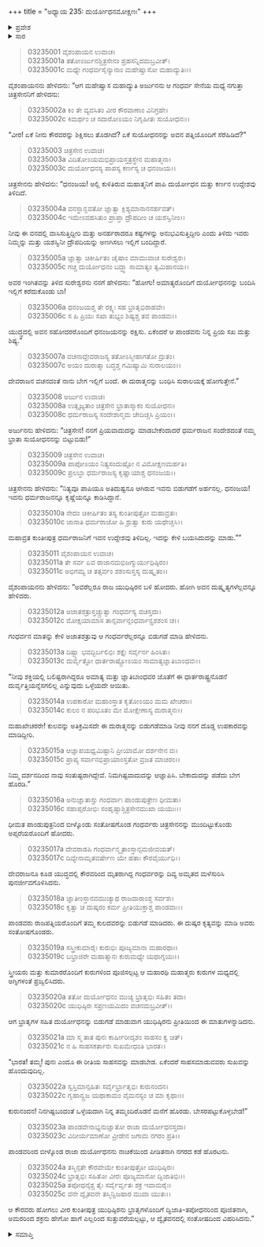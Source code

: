 +++
title = "ಅಧ್ಯಾಯ 235: ದುರ್ಯೋಧನಮೋಕ್ಷಣಃ"
+++

<details><summary>ಪ್ರವೇಶ</summary>


।।   ಓಂ ಓಂ ನಮೋ ನಾರಾಯಣಾಯ।।   ಶ್ರೀ ವೇದವ್ಯಾಸಾಯ ನಮಃ ।।

ಶ್ರೀ ಕೃಷ್ಣದ್ವೈಪಾಯನ ವೇದವ್ಯಾಸ ವಿರಚಿತ  

**ಶ್ರೀ ಮಹಾಭಾರತ**

**ಆರಣ್ಯಕ ಪರ್ವ**

**ಘೋಷಯಾತ್ರಾ ಪರ್ವ**

**ಅಧ್ಯಾಯ 235**

</details>


<details><summary>ಸಾರ</summary>

ಪತ್ನಿಯರೊಡನೆ ಕೌರವರನ್ನು ಏಕೆ ಬಂಧಿಸಿದೆ ಎಂದು ಅರ್ಜುನನು ಕೇಳಲು ಚಿತ್ರರಥನು “ಇವರು ನಿಮ್ಮನ್ನು ಮತ್ತು ದ್ರೌಪದಿಯನ್ನು ಅಣಗಿಸಲು ಇಲ್ಲಿಗೆ ಬಂದಿದ್ದಾರೆ” ಎಂದೂ ತಾನು ಇಂದ್ರನ ವಚನದಂತೆ ದುರ್ಯೋಧನಾದಿಗಳನ್ನು ಸೆರೆಹಿಡಿದು ಸುರಲೋಕಕ್ಕೆ ಕೊಂಡೊಯ್ಯುತ್ತಿದ್ದೇನೆ ಎನ್ನುವುದು (1-7). ಗಂಧರ್ವರು ಹೊರಟುಹೋದುದು; ದೇವರಾಜನು ಮೃತರಾದ ಗಂಧರ್ವರನ್ನು ಬದುಕಿಸಿದುದು (8-17). ಪಾಂಡವರು ರಾಜಪತ್ನಿಯರೊಂದಿಗೆ ತಮ್ಮ ಕುಲದವರನ್ನು ಬಿಡುಗಡೆ ಮಾಡಿದುದು; ಪಾಂಡವರಿಂದ ಬೀಳ್ಕೊಂಡ ದುರ್ಯೋಧನನು ನಾಚಿಕೆಯಿಂದ ಪೀಡಿತನಾಗಿ ನಗರದ ಕಡೆ ಹೊರಟಿದುದು (18-25).

</details>


> 03235001 ವೈಶಂಪಾಯನ ಉವಾಚ।  
03235001a ತತೋಽರ್ಜುನಶ್ಚಿತ್ರಸೇನಂ ಪ್ರಹಸನ್ನಿದಮಬ್ರವೀತ್।  
03235001c ಮಧ್ಯೇ ಗಂಧರ್ವಸೈನ್ಯಾನಾಂ ಮಹೇಷ್ವಾಸೋ ಮಹಾದ್ಯುತಿಃ।।

ವೈಶಂಪಾಯನನು ಹೇಳಿದನು: “ಆಗ ಮಹೇಷ್ವಾಸ ಮಹಾದ್ಯುತಿ ಅರ್ಜುನನು ಆ ಗಂಧರ್ವ ಸೇನೆಯ ಮಧ್ಯೆ ನಗುತ್ತಾ ಚಿತ್ರಸೇನನಿಗೆ ಹೇಳಿದನು:

> 03235002a ಕಿಂ ತೇ ವ್ಯವಸಿತಂ ವೀರ ಕೌರವಾಣಾಂ ವಿನಿಗ್ರಹೇ।  
03235002c ಕಿಮರ್ಥಂ ಚ ಸದಾರೋಽಯಂ ನಿಗೃಹೀತಃ ಸುಯೋಧನಃ।।

“ವೀರ! ಏಕೆ ನೀನು ಕೌರವರನ್ನು ಶಿಕ್ಷಿಸಲು ತೊಡಗಿದೆ? ಏಕೆ ಸುಯೋಧನನನ್ನು ಅವನ ಪತ್ನಿಯೊಂದಿಗೆ ಸೆರೆಹಿಡಿದೆ?”

> 03235003 ಚಿತ್ರಸೇನ ಉವಾಚ।  
03235003a ವಿದಿತೋಽಯಮಭಿಪ್ರಾಯಸ್ತತ್ರಸ್ಥೇನ ಮಹಾತ್ಮನಾ।   
03235003c ದುರ್ಯೋಧನಸ್ಯ ಪಾಪಸ್ಯ ಕರ್ಣಸ್ಯ ಚ ಧನಂಜಯ।।

ಚಿತ್ರಸೇನನು ಹೇಳಿದನು: “ಧನಂಜಯ! ಅಲ್ಲಿ ಕುಳಿತಿರುವ ಮಹಾತ್ಮನಿಗೆ ಪಾಪಿ ದುರ್ಯೋಧನ ಮತ್ತು ಕರ್ಣನ ಉದ್ದೇಶವು ತಿಳಿದಿದೆ.

> 03235004a ವನಸ್ಥಾನ್ಭವತೋ ಜ್ಞಾತ್ವಾ ಕ್ಲಿಶ್ಯಮಾನಾನನರ್ಹವತ್।  
03235004c ಇಮೇಽವಹಸಿತುಂ ಪ್ರಾಪ್ತಾ ದ್ರೌಪದೀಂ ಚ ಯಶಸ್ವಿನೀಂ।।

ನೀವು ಈ ವನದಲ್ಲಿ ವಾಸಿಸುತ್ತಿದ್ದೀರಿ ಮತ್ತು ಅನರ್ಹರಾದರೂ ಕಷ್ಟಗಳನ್ನು ಅನುಭವಿಸುತ್ತಿದ್ದೀರಿ ಎಂದು ತಿಳಿದು ಇವರು ನಿಮ್ಮನ್ನು ಮತ್ತು ಯಶಸ್ವಿನೀ ದ್ರೌಪದಿಯನ್ನು ಅಣಗಿಸಲು ಇಲ್ಲಿಗೆ ಬಂದಿದ್ದಾರೆ.

> 03235005a ಜ್ಞಾತ್ವಾ ಚಿಕೀರ್ಷಿತಂ ಚೈಷಾಂ ಮಾಮುವಾಚ ಸುರೇಶ್ವರಃ।  
03235005c ಗಚ್ಚ ದುರ್ಯೋಧನಂ ಬದ್ಧ್ವಾ ಸಾಮಾತ್ಯಂ ತ್ವಮಿಹಾನಯ।।

ಅವರ ಇಂಗಿತವನ್ನು ತಿಳಿದ ಸುರೇಶ್ವರನು ನನಗೆ ಹೇಳಿದನು: “ಹೋಗು! ಅಮಾತ್ಯರೊಂದಿಗೆ ದುರ್ಯೋಧನನನ್ನು ಬಂದಿಸಿ ಇಲ್ಲಿಗೆ ಕರೆದುಕೊಂಡು ಬಾ!

> 03235006a ಧನಂಜಯಶ್ಚ ತೇ ರಕ್ಷ್ಯಃ ಸಹ ಭ್ರಾತೃಭಿರಾಹವೇ।   
03235006c ಸ ಹಿ ಪ್ರಿಯಃ ಸಖಾ ತುಭ್ಯಂ ಶಿಷ್ಯಶ್ಚ ತವ ಪಾಂಡವಃ।।

ಯುದ್ಧದಲ್ಲಿ ಅವನ ಸಹೋದರರೊಂದಿಗೆ ಧನಂಜಯನನ್ನು ರಕ್ಷಿಸು. ಏಕೆಂದರೆ ಆ ಪಾಂಡವನು ನಿನ್ನ ಪ್ರಿಯ ಸಖ ಮತ್ತು ಶಿಷ್ಯ.”

> 03235007a ವಚನಾದ್ದೇವರಾಜಸ್ಯ ತತೋಽಸ್ಮೀಹಾಗತೋ ದ್ರುತಂ।  
03235007c ಅಯಂ ದುರಾತ್ಮಾ ಬದ್ಧಶ್ಚ ಗಮಿಷ್ಯಾಮಿ ಸುರಾಲಯಂ।।

ದೇವರಾಜನ ವಚನದಂತೆ ನಾನು ಬೇಗ ಇಲ್ಲಿಗೆ ಬಂದೆ. ಈ ದುರಾತ್ಮನನ್ನು ಬಂಧಿಸಿ ಸುರಾಲಯಕ್ಕೆ ಹೋಗುತ್ತೇನೆ.”

> 03235008 ಅರ್ಜುನ ಉವಾಚ।  
03235008a ಉತ್ಸೃಜ್ಯತಾಂ ಚಿತ್ರಸೇನ ಭ್ರಾತಾಸ್ಮಾಕಂ ಸುಯೋಧನಃ।   
03235008c ಧರ್ಮರಾಜಸ್ಯ ಸಂದೇಶಾನ್ಮಮ ಚೇದಿಚ್ಚಸಿ ಪ್ರಿಯಂ।।

ಅರ್ಜುನನು ಹೇಳಿದನು: “ಚಿತ್ರಸೇನ! ನನಗೆ ಪ್ರಿಯವಾದುದನ್ನು ಮಾಡಬೇಕೆಂದಾದರೆ ಧರ್ಮರಾಜನ ಸಂದೇಶದಂತೆ ನಮ್ಮ ಭ್ರಾತಾ ಸುಯೋಧನನನ್ನು ಬಿಟ್ಟುಬಿಡು!”

> 03235009 ಚಿತ್ರಸೇನ ಉವಾಚ।   
03235009a ಪಾಪೋಽಯಂ ನಿತ್ಯಸಂದುಷ್ಟೋ ನ ವಿಮೋಕ್ಷಣಮರ್ಹತಿ।  
03235009c ಪ್ರಲಬ್ಧಾ ಧರ್ಮರಾಜಸ್ಯ ಕೃಷ್ಣಾಯಾಶ್ಚ ಧನಂಜಯ।।

ಚಿತ್ರಸೇನನು ಹೇಳಿದನು: “ನಿತ್ಯವೂ ಪಾಪಿಯೂ ಅತಿದುಷ್ಟನೂ ಆಗಿರುವ ಇವನು ಬಿಡುಗಡೆಗೆ ಅರ್ಹನಲ್ಲ. ಧನಂಜಯ! ಇವನು ಧರ್ಮರಾಜನನ್ನೂ ಕೃಷ್ಣೆಯನ್ನೂ ಕಾಡಿಸಿದ್ದಾನೆ.

> 03235010a ನೇದಂ ಚಿಕೀರ್ಷಿತಂ ತಸ್ಯ ಕುಂತೀಪುತ್ರೋ ಮಹಾವ್ರತಃ।   
03235010c ಜಾನಾತಿ ಧರ್ಮರಾಜೋ ಹಿ ಶ್ರುತ್ವಾ ಕುರು ಯಥೇಚ್ಚಸಿ।।

ಮಹಾವ್ರತ ಕುಂತೀಪುತ್ರ ಧರ್ಮರಾಜನಿಗೆ ಇವನ ಉದ್ದೇಶವು ತಿಳಿದಿಲ್ಲ. ಇದನ್ನು ಕೇಳಿ ಬಯಸಿದುದನ್ನು ಮಾಡು.””

> 03235011 ವೈಶಂಪಾಯನ ಉವಾಚ।  
03235011a ತೇ ಸರ್ವ ಏವ ರಾಜಾನಮಭಿಜಗ್ಮುರ್ಯುಧಿಷ್ಠಿರಂ।  
03235011c ಅಭಿಗಮ್ಯ ಚ ತತ್ಸರ್ವಂ ಶಶಂಸುಸ್ತಸ್ಯ ದುಷ್ಕೃತಂ।।

ವೈಶಂಪಾಯನನು ಹೇಳಿದನು: “ಅವರೆಲ್ಲರೂ ರಾಜ ಯುಧಿಷ್ಠಿರನ ಬಳಿ ಹೋದರು. ಹೋಗಿ ಅವನ ದುಷ್ಕೃತ್ಯಗಳೆಲ್ಲವನ್ನೂ ಹೇಳಿದರು.

> 03235012a ಅಜಾತಶತ್ರುಸ್ತಚ್ಚ್ರುತ್ವಾ ಗಂಧರ್ವಸ್ಯ ವಚಸ್ತದಾ।  
03235012c ಮೋಕ್ಷಯಾಮಾಸ ತಾನ್ಸರ್ವಾನ್ಗಂಧರ್ವಾನ್ಪ್ರಶಶಂಸ ಚ।।

ಗಂಧರ್ವನ ಮಾತನ್ನು ಕೇಳಿ ಅಜಾತಶತ್ರುವು ಆ ಗಂಧರ್ವರೆಲ್ಲರನ್ನೂ ಬಿಡುಗಡೆ ಮಾಡಿ ಹೇಳಿದನು.

> 03235013a ದಿಷ್ಟ್ಯಾ ಭವದ್ಭಿರ್ಬಲಿಭಿಃ ಶಕ್ತೈಃ ಸರ್ವೈರ್ನ ಹಿಂಸಿತಃ।  
03235013c ದುರ್ವೃತ್ತೋ ಧಾರ್ತರಾಷ್ಟ್ರೋಽಯಂ ಸಾಮಾತ್ಯಜ್ಞಾತಿಬಾಂಧವಃ।।

“ನೀವು ಶಕ್ತಿಯಲ್ಲಿ ಬಲಿಷ್ಟರಾಗಿದ್ದರೂ ಅಮಾತ್ಯ ಮತ್ತು ಜ್ಞಾತಿಬಾಂಧವರ ಜೊತೆಗೆ ಈ ಧಾರ್ತರಾಷ್ಟ್ರನೊಡನೆ ದುರ್ವೃತ್ತಿಯನ್ನೆಸಗಲಿಲ್ಲ ಎನ್ನುವುದು ಒಳ್ಳೆಯದೇ ಆಯಿತು.

> 03235014a ಉಪಕಾರೋ ಮಹಾಂಸ್ತಾತ ಕೃತೋಽಯಂ ಮಮ ಖೇಚರಾಃ।   
03235014c ಕುಲಂ ನ ಪರಿಭೂತಂ ಮೇ ಮೋಕ್ಷೇಣಾಸ್ಯ ದುರಾತ್ಮನಃ।।

ಮಹಾಖೇಚರರೇ! ಕುಲವನ್ನು ಅತಿಕ್ರಮಿಸದೇ ಈ ದುರಾತ್ಮನನ್ನು ಬಿಡುಗಡೆಮಾಡಿ ನೀವು ನನಗೆ ದೊಡ್ಡ ಉಪಕಾರವನ್ನು ಮಾಡಿದ್ದೀರಿ.

> 03235015a ಆಜ್ಞಾಪಯಧ್ವಮಿಷ್ಟಾನಿ ಪ್ರೀಯಾಮೋ ದರ್ಶನೇನ ವಃ।  
03235015c ಪ್ರಾಪ್ಯ ಸರ್ವಾನಭಿಪ್ರಾಯಾಂಸ್ತತೋ ವ್ರಜತ ಮಾಚಿರಂ।।

ನಿಮ್ಮ ದರ್ಶನದಿಂದ ನಾವು ಸಂತುಷ್ಟರಾಗಿದ್ದೇವೆ. ನಿಮಗಿಷ್ಟವಾದುದನ್ನು ಆಜ್ಞಾಪಿಸಿ. ಬೇಕಾದುದನ್ನು ಪಡೆದು ಬೇಗ ಹೊರಡಿ.”

> 03235016a ಅನುಜ್ಞಾತಾಸ್ತು ಗಂಧರ್ವಾಃ ಪಾಂಡುಪುತ್ರೇಣ ಧೀಮತಾ।  
03235016c ಸಹಾಪ್ಸರೋಭಿಃ ಸಂಹೃಷ್ಟಾಶ್ಚಿತ್ರಸೇನಮುಖಾ ಯಯುಃ।।

ಧೀಮತ ಪಾಂಡುಪುತ್ರನಿಂದ ಬೀಳ್ಕೊಂಡು ಸಂತೋಷಗೊಂಡ ಗಂಧರ್ವರು ಚಿತ್ರಸೇನನನ್ನು ಮುಂದಿಟ್ಟುಕೊಂಡು ಅಪ್ಸರೆಯರೊಂದಿಗೆ ಹೋದರು.

> 03235017a ದೇವರಾಡಪಿ ಗಂಧರ್ವಾನ್ಮೃತಾಂಸ್ತಾನ್ಸಮಜೀವಯತ್।  
03235017c ದಿವ್ಯೇನಾಮೃತವರ್ಷೇಣ ಯೇ ಹತಾಃ ಕೌರವೈರ್ಯುಧಿ।।

ದೇವರಾಜನೂ ಕೂಡ ಯುದ್ಧದಲ್ಲಿ ಕೌರವರಿಂದ ಮೃತರಾಗಿದ್ದ ಗಂಧರ್ವರನ್ನು ದಿವ್ಯ ಅಮೃತದ ಮಳೆಸುರಿಸಿ ಪುನರ್ಜೀವಗೊಳಿಸಿದನು.

> 03235018a ಜ್ಞಾತೀಂಸ್ತಾನವಮುಚ್ಯಾಥ ರಾಜದಾರಾಂಶ್ಚ ಸರ್ವಶಃ।  
03235018c ಕೃತ್ವಾ ಚ ದುಷ್ಕರಂ ಕರ್ಮ ಪ್ರೀತಿಯುಕ್ತಾಶ್ಚ ಪಾಂಡವಾಃ।।

ಪಾಂಡವರು ರಾಜಪತ್ನಿಯರೊಂದಿಗೆ ತಮ್ಮ ಕುಲದವರನ್ನು ಬಿಡುಗಡೆ ಮಾಡಿದರು. ಈ ದುಷ್ಕರ ಕೃತ್ಯವನ್ನು ಮಾಡಿ ಅವರು ಸಂತೋಷಗೊಂಡರು.

> 03235019a ಸಸ್ತ್ರೀಕುಮಾರೈಃ ಕುರುಭಿಃ ಪೂಜ್ಯಮಾನಾ ಮಹಾರಥಾಃ।   
03235019c ಬಭ್ರಾಜಿರೇ ಮಹಾತ್ಮಾನಃ ಕುರುಮಧ್ಯೇ ಯಥಾಗ್ನಯಃ।।

ಸ್ತ್ರೀಯರು ಮತ್ತು ಕುಮಾರರೊಂದಿಗೆ ಕುರುಗಳಿಂದ ಪೂಜಿಸಲ್ಪಟ್ಟ ಆ ಮಹಾರಥಿ ಮಹಾತ್ಮರು ಕುರುಗಳ ಮಧ್ಯದಲ್ಲಿ ಅಗ್ನಿಗಳಂತೆ ಪ್ರಜ್ವಲಿಸಿದರು.

> 03235020a ತತೋ ದುರ್ಯೋಧನಂ ಮುಚ್ಯ ಭ್ರಾತೃಭಿಃ ಸಹಿತಂ ತದಾ।  
03235020c ಯುಧಿಷ್ಠಿರಃ ಸಪ್ರಣಯಮಿದಂ ವಚನಮಬ್ರವೀತ್।।

ಆಗ ಭ್ರಾತೃಗಳ ಸಹಿತ ದುರ್ಯೋಧನನ್ನು ಬಿಡುಗಡೆ ಮಾಡುವಾಗ ಯುಧಿಷ್ಠಿರನು ಪ್ರೀತಿಯಿಂದ ಈ ಮಾತುಗಳನ್ನಾಡಿದನು.

> 03235021a ಮಾ ಸ್ಮ ತಾತ ಪುನಃ ಕಾರ್ಷೀರೀದೃಶಂ ಸಾಹಸಂ ಕ್ವ ಚಿತ್।  
03235021c ನ ಹಿ ಸಾಹಸಕರ್ತಾರಃ ಸುಖಮೇಧಂತಿ ಭಾರತ।।

“ಭಾರತ! ತಮ್ಮ! ಪುನಃ ಎಂದೂ ಈ ರೀತಿಯ ಸಾಹಸವನ್ನು ಮಾಡಬೇಡ. ಏಕೆಂದರೆ ಸಾಹಸಮಾಡುವವರು ಸುಖವನ್ನು ಹೊಂದುವುದಿಲ್ಲ.

> 03235022a ಸ್ವಸ್ತಿಮಾನ್ಸಹಿತಃ ಸರ್ವೈರ್ಭ್ರಾತೃಭಿಃ ಕುರುನಂದನ।   
03235022c ಗೃಹಾನ್ವ್ರಜ ಯಥಾಕಾಮಂ ವೈಮನಸ್ಯಂ ಚ ಮಾ ಕೃಥಾಃ।।

ಕುರುನಂದನ! ನಿನಗಿಷ್ಟಬಂದಂತೆ ಒಳ್ಳೆಯದಾಗಿ ನಿನ್ನ ತಮ್ಮಂದಿರೊಡನೆ ಮನೆಗೆ ಹೊರಡು. ಬೇಸರಪಟ್ಟುಕೊಳ್ಳಬೇಡ!”

> 03235023a ಪಾಂಡವೇನಾಭ್ಯನುಜ್ಞಾತೋ ರಾಜಾ ದುರ್ಯೋಧನಸ್ತದಾ।  
03235023c ವಿದೀರ್ಯಮಾಣೋ ವ್ರೀಡೇನ ಜಗಾಮ ನಗರಂ ಪ್ರತಿ।।

ಪಾಂಡವರಿಂದ ಬೀಳ್ಕೊಂಡ ರಾಜಾ ದುರ್ಯೋಧನನು ನಾಚಿಕೆಯಿಂದ ಪೀಡಿತನಾಗಿ ನಗರದ ಕಡೆ ಹೊರಟನು.

> 03235024a ತಸ್ಮಿನ್ಗತೇ ಕೌರವೇಯೇ ಕುಂತೀಪುತ್ರೋ ಯುಧಿಷ್ಠಿರಃ।  
03235024c ಭ್ರಾತೃಭಿಃ ಸಹಿತೋ ವೀರಃ ಪೂಜ್ಯಮಾನೋ ದ್ವಿಜಾತಿಭಿಃ।।  
03235025a ತಪೋಧನೈಶ್ಚ ತೈಃ ಸರ್ವೈರ್ವೃತಃ ಶಕ್ರ ಇವಾಮರೈಃ।  
03235025c ವನೇ ದ್ವೈತವನೇ ತಸ್ಮಿನ್ವಿಜಹಾರ ಮುದಾ ಯುತಃ।।

ಆ ಕೌರವರು ಹೋಗಲು ವೀರ ಕುಂತೀಪುತ್ರ ಯುಧಿಷ್ಠಿರನು ಭ್ರಾತೃಗಳೊಂದಿಗೆ ದ್ವಿಜಾತಿ-ತಪೋಧನರಿಂದ ಪೂಜಿತನಾಗಿ, ಅಮರರಿಂದ ಶಕ್ರನು ಹೇಗೋ ಹಾಗೆ ಎಲ್ಲರಿಂದ ಸುತ್ತುವರೆಯಲ್ಪಟ್ಟು, ಆ ದ್ವೈತವನದಲ್ಲಿ ಸಂತೋಷದಿಂದ ವಿಹರಿಸಿದನು.”

<details><summary>ಸಮಾಪ್ತಿ</summary>


ಇತಿ ಶ್ರೀ ಮಹಾಭಾರತೇ ಆರಣ್ಯಕ ಪರ್ವಣಿ ಘೋಷಯಾತ್ರಾ ಪರ್ವಣಿ ದುರ್ಯೋಧನಮೋಕ್ಷಣೇ ಪಂಚತ್ರಿಂಶದಧಿಕದ್ವಿಶತತಮೋಽಧ್ಯಾಯಃ।  
ಇದು ಮಹಾಭಾರತದ ಆರಣ್ಯಕ ಪರ್ವದಲ್ಲಿ ಘೋಷಯಾತ್ರಾ ಪರ್ವದಲ್ಲಿ ದುರ್ಯೋಧನಮೋಕ್ಷಣದಲ್ಲಿ ಇನ್ನೂರಾಮೂವತ್ತೈದನೆಯ ಅಧ್ಯಾಯವು.


</details>
